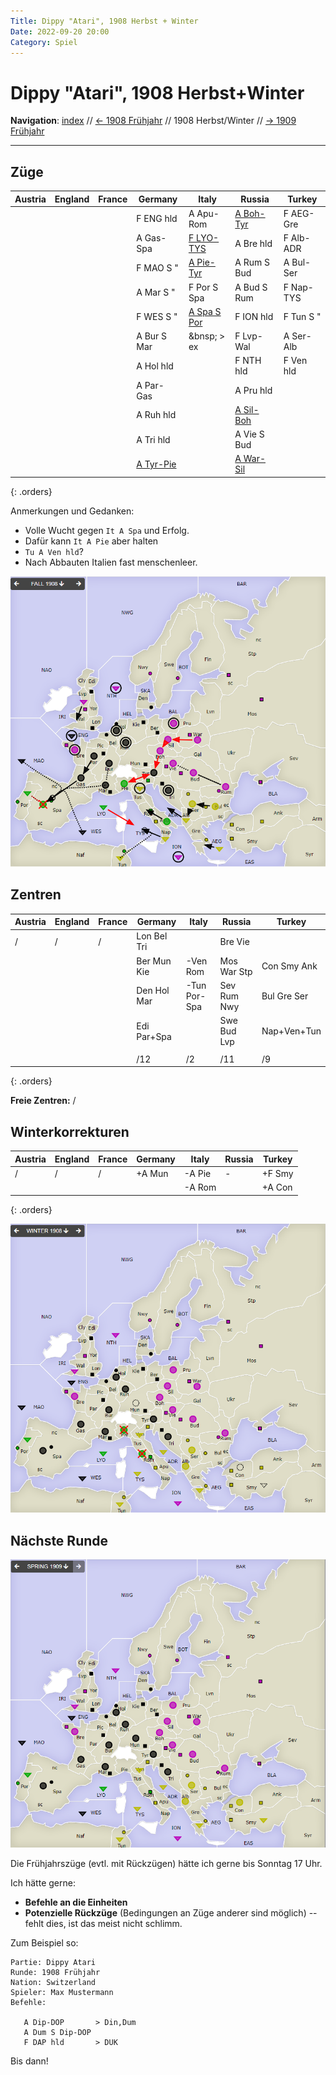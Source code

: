 ```yaml
---
Title: Dippy "Atari", 1908 Herbst + Winter
Date: 2022-09-20 20:00
Category: Spiel
---
```


# Dippy "Atari", 1908 Herbst+Winter

**Navigation**: [index](index.md) // [<- 1908 Frühjahr](dippy-a1908f.md) // 1908 Herbst/Winter //  [-> 1909 Frühjahr](dippy-a1909f.md) 

---

## Züge

| Austria | England | France | Germany          | Italy              | Russia           | Turkey     |
|---------|---------|--------|------------------|--------------------|------------------|------------|
 |         |         |        | F ENG hld        | A Apu-Rom          | <u>A Boh-Tyr</u> | F AEG-Gre  |
 |         |         |        | A Gas-Spa        | <u>F LYO-TYS</u>   | A Bre hld        | F Alb-ADR  |
 |         |         |        | F MAO S "        | <u>A Pie-Tyr</u>   | A Rum S Bud      | A Bul-Ser  |
 |         |         |        | A Mar S "        | F Por S Spa        | A Bud S Rum      | F Nap-TYS  |
 |         |         |        | F WES S "        | <u>A Spa S Por</u> | F ION hld        | F Tun S "  |
 |         |         |        | A Bur S Mar      | &bnsp; &gt; ex     | F Lvp-Wal        | A Ser-Alb  |
 |         |         |        | A Hol hld        |                    | F NTH hld        | F Ven hld  |
 |         |         |        | A Par-Gas        |                    | A Pru hld        |            |
 |         |         |        | A Ruh hld        |                    | <u>A Sil-Boh</u> |            |
 |         |         |        | A Tri hld        |                    | A Vie S Bud      |            |
 |         |         |        | <u>A Tyr-Pie</u> |                    | <u>A War-Sil</u> |            |
{: .orders}

Anmerkungen und Gedanken: 

* Volle Wucht gegen `It A Spa` und Erfolg.
* Dafür kann `It A Pie` aber halten
* `Tu A Ven hld`? 
* Nach Abbauten Italien fast menschenleer.
 
![Züge](images/a1908h-1.png)


## Zentren

| Austria | England | France | Germany     | Italy       | Russia      | Turkey      |
|---------|---------|--------|-------------|-------------|-------------|-------------|
| /       | /       | /      | Lon Bel Tri |             | Bre Vie     |             |
|         |         |        | Ber Mun Kie |-Ven Rom     | Mos War Stp | Con Smy Ank |
|         |         |        | Den Hol Mar |-Tun Por-Spa | Sev Rum Nwy | Bul Gre Ser |
|         |         |        | Edi Par+Spa |             | Swe Bud Lvp | Nap+Ven+Tun |
|         |         |        |             |             |             |             |
|         |         |        | /12         | /2          | /11         | /9          |
{: .orders}

**Freie Zentren:** 
/

## Winterkorrekturen


| Austria     | England | France | Germany | Italy  | Russia | Turkey |
|-------------|---------|--------|---------|--------|--------|--------|
| /           | /       | /      | +A Mun  | -A Pie | -      | +F Smy |
|             |         |        |         | -A Rom |        | +A Con |
{: .orders}

![Neue Situation](images/a1908h-2.png)

## Nächste Runde

![Neue Situation](images/a1908h-3.png)

Die Frühjahrszüge (evtl. mit Rückzügen) hätte ich gerne bis Sonntag 17 Uhr.

Ich hätte gerne:

 * **Befehle an die Einheiten**
 * **Potenzielle Rückzüge** (Bedingungen an Züge anderer sind möglich) -- fehlt dies, ist das meist nicht schlimm.

Zum Beispiel so:

    Partie: Dippy Atari
    Runde: 1908 Frühjahr
    Nation: Switzerland
    Spieler: Max Mustermann
    Befehle:

       A Dip-DOP       > Din,Dum
       A Dum S Dip-DOP
       F DAP hld       > DUK

Bis dann!
